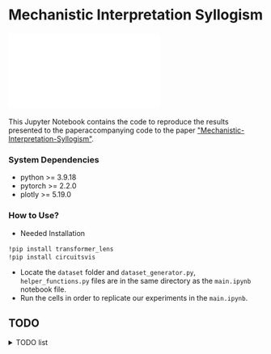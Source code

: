 # Mechanistic Interpretation Syllogism

![](imgs/pipeline.pdf)

This Jupyter Notebook contains the code to reproduce the results presented to the paperaccompanying code to the paper ["Mechanistic-Interpretation-Syllogism"](https://arxiv.org/abs/2408.08590).

### System Dependencies
+ python >= 3.9.18
+ pytorch >= 2.2.0
+ plotly >= 5.19.0


### How to Use?
- Needed Installation
```
!pip install transformer_lens
!pip install circuitsvis
```
- Locate the `dataset` folder and `dataset_generator.py`, `helper_functions.py` files are in the same directory as the `main.ipynb` notebook file. 
- Run the cells in order to replicate our experiments in the `main.ipynb`.


## TODO

<details>
<summary>TODO list</summary>

[   ] System dependencies \\
[   ] Readme file

</details>
